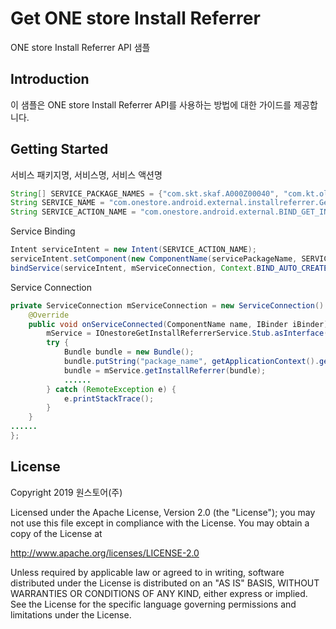 # Get ONE store Install Referrer
ONE store Install Referrer API 샘플

Introduction
----
이 샘플은 ONE store Install Referrer API를 사용하는 방법에 대한 가이드를 제공합니다. 

Getting Started
----

서비스 패키지명, 서비스명, 서비스 액션명

```java
String[] SERVICE_PACKAGE_NAMES = {"com.skt.skaf.A000Z00040", "com.kt.olleh.storefront", "com.kt.olleh.istore", "com.lguplus.appstore", "android.lgt.appstore"};
String SERVICE_NAME = "com.onestore.android.external.installreferrer.GetInstallReferrerService";
String SERVICE_ACTION_NAME = "com.onestore.android.external.BIND_GET_INSTALL_REFERRER_SERVICE";
```

Service Binding

```java
Intent serviceIntent = new Intent(SERVICE_ACTION_NAME);
serviceIntent.setComponent(new ComponentName(servicePackageName, SERVICE_NAME));
bindService(serviceIntent, mServiceConnection, Context.BIND_AUTO_CREATE);
```

Service Connection

```java
private ServiceConnection mServiceConnection = new ServiceConnection() { 
    @Override 
    public void onServiceConnected(ComponentName name, IBinder iBinder) {
        mService = IOnestoreGetInstallReferrerService.Stub.asInterface(iBinder); 
        try {
            Bundle bundle = new Bundle(); 
            bundle.putString("package_name", getApplicationContext().getPackageName());
            bundle = mService.getInstallReferrer(bundle); 
            ......
        } catch (RemoteException e) {
            e.printStackTrace(); 
        } 
    } 
......
};
```

License
----

Copyright 2019 원스토어(주)

Licensed under the Apache License, Version 2.0 (the "License");
you may not use this file except in compliance with the License.
You may obtain a copy of the License at

http://www.apache.org/licenses/LICENSE-2.0

Unless required by applicable law or agreed to in writing, software
distributed under the License is distributed on an "AS IS" BASIS,
WITHOUT WARRANTIES OR CONDITIONS OF ANY KIND, either express or implied.
See the License for the specific language governing permissions and
limitations under the License.
